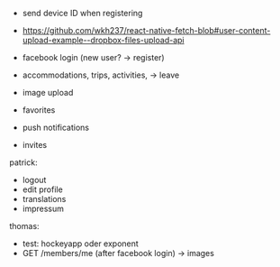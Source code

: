 - send device ID when registering
- https://github.com/wkh237/react-native-fetch-blob#user-content-upload-example--dropbox-files-upload-api

- facebook login (new user? -> register)
- accommodations, trips, activities, -> leave
- image upload
- favorites
- push notifications
- invites


patrick:
- logout
- edit profile
- translations
- impressum

thomas:
- test: hockeyapp oder exponent
- GET /members/me (after facebook login) -> images

